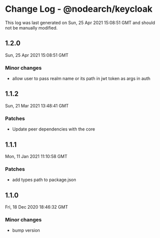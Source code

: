 # Change Log - @nodearch/keycloak

This log was last generated on Sun, 25 Apr 2021 15:08:51 GMT and should not be manually modified.

## 1.2.0
Sun, 25 Apr 2021 15:08:51 GMT

### Minor changes

- allow user to pass realm name or its path in jwt token as args in auth

## 1.1.2
Sun, 21 Mar 2021 13:48:41 GMT

### Patches

- Update peer dependencies with the core

## 1.1.1
Mon, 11 Jan 2021 11:10:58 GMT

### Patches

- add types path to package.json

## 1.1.0
Fri, 18 Dec 2020 18:46:32 GMT

### Minor changes

- bump version

